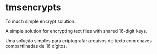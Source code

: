 # tmsencrypts
To much simple encrypt solution.

A simple solution for encrypting text files with shared 16-digit keys.

Uma solução simples para criptografar arquivos de texto com chaves compartilhadas de 16 dígitos.


